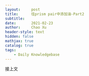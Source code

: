 ```yaml
---
layout:     post
title:      往prism pair中添加油-Part2
subtitle:   
date:       2021-02-23
author:     Chao Xu
header-style: text
hidden: false
mathjax: true
catalog: true
tags:
    - Daily Knowledgebase
---
```


接上文

